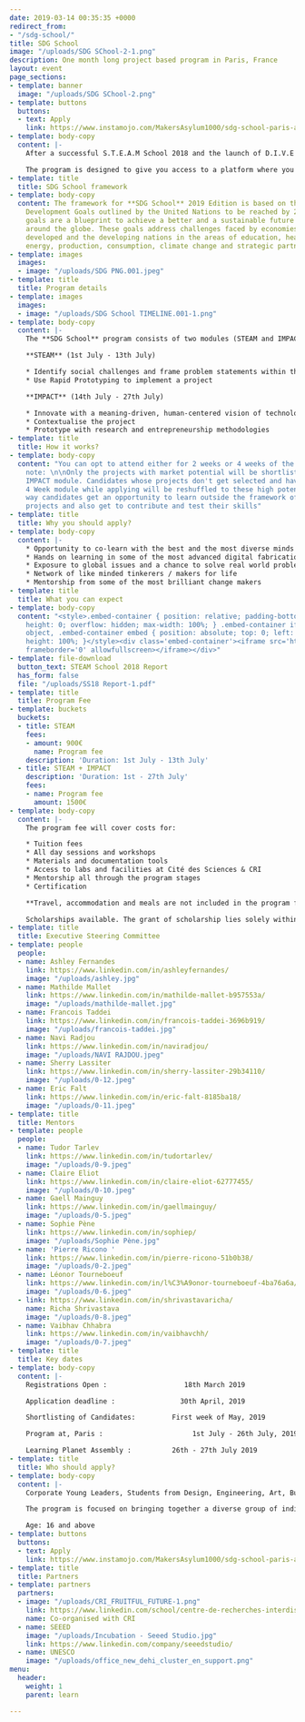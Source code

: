 ```yaml
---
date: 2019-03-14 00:35:35 +0000
redirect_from:
- "/sdg-school/"
title: SDG School
image: "/uploads/SDG SChool-2-1.png"
description: One month long project based program in Paris, France
layout: event
page_sections:
- template: banner
  image: "/uploads/SDG SChool-2.png"
- template: buttons
  buttons:
  - text: Apply
    link: https://www.instamojo.com/MakersAsylum1000/sdg-school-paris-application-fee/
- template: body-copy
  content: |-
    After a successful S.T.E.A.M School 2018 and the launch of D.I.V.E 2019, we bring to you yet another program to provide a global learning experience, this time in Paris, France. The **SDG School 2019 Edition** is a one month long project based program which Maker’s Asylum will be co-organising with [Centre for Research and Interdisciplinarity, Paris](https://cri-paris.org)

    The program is designed to give you access to a platform where you can voice an opinion, take an action and create an impact alongside **100 young leaders** from across the globe.
- template: title
  title: SDG School framework
- template: body-copy
  content: The framework for **SDG School** 2019 Edition is based on the Sustainable
    Development Goals outlined by the United Nations to be reached by 2030. These
    goals are a blueprint to achieve a better and a sustainable future for all cultures
    around the globe. These goals address challenges faced by economies both in the
    developed and the developing nations in the areas of education, healthcare, equalitiy,
    energy, production, consumption, climate change and strategic partnerships
- template: images
  images:
  - image: "/uploads/SDG PNG.001.jpeg"
- template: title
  title: Program details
- template: images
  images:
  - image: "/uploads/SDG School TIMELINE.001-1.png"
- template: body-copy
  content: |-
    The **SDG School** program consists of two modules (STEAM and IMPACT) which will be conducted within a time frame of 4 weeks at [Cité des Sciences](http://www.cite-sciences.fr/fr/accueil/) and [CRI, Paris](https://cri-paris.org). The components of each module are as follows:

    **STEAM** (1st July - 13th July)

    * Identify social challenges and frame problem statements within the european context
    * Use Rapid Prototyping to implement a project

    **IMPACT** (14th July - 27th July)

    * Innovate with a meaning-driven, human-centered vision of technology
    * Contextualise the project
    * Prototype with research and entrepreneurship methodologies
- template: title
  title: How it works?
- template: body-copy
  content: "You can opt to attend either for 2 weeks or 4 weeks of the program. \n\nPlease
    note: \n\nOnly the projects with market potential will be shortlisted for the
    IMPACT module. Candidates whose projects don't get selected and have choosen the
    4 Week module while applying will be reshuffled to these high potential projects.\n\nThis
    way candidates get an opportunity to learn outside the framework of their ongoing
    projects and also get to contribute and test their skills"
- template: title
  title: Why you should apply?
- template: body-copy
  content: |-
    * Opportunity to co-learn with the best and the most diverse minds
    * Hands on learning in some of the most advanced digital fabrication labs
    * Exposure to global issues and a chance to solve real world problems using technology
    * Network of like minded tinkerers / makers for life
    * Mentorship from some of the most brilliant change makers
- template: title
  title: What you can expect
- template: body-copy
  content: "<style>.embed-container { position: relative; padding-bottom: 56.25%;
    height: 0; overflow: hidden; max-width: 100%; } .embed-container iframe, .embed-container
    object, .embed-container embed { position: absolute; top: 0; left: 0; width: 100%;
    height: 100%; }</style><div class='embed-container'><iframe src='https://www.youtube.com/embed/VglywTOj_rY'
    frameborder='0' allowfullscreen></iframe></div>"
- template: file-download
  button_text: STEAM School 2018 Report
  has_form: false
  file: "/uploads/SS18 Report-1.pdf"
- template: title
  title: Program Fee
- template: buckets
  buckets:
  - title: STEAM
    fees:
    - amount: 900€
      name: Program fee
    description: 'Duration: 1st July - 13th July'
  - title: STEAM + IMPACT
    description: 'Duration: 1st - 27th July'
    fees:
    - name: Program fee
      amount: 1500€
- template: body-copy
  content: |-
    The program fee will cover costs for:

    * Tuition fees
    * All day sessions and workshops
    * Materials and documentation tools
    * Access to labs and facilities at Cité des Sciences & CRI
    * Mentorship all through the program stages
    * Certification

    **Travel, accommodation and meals are not included in the program fee**

    Scholarships available. The grant of scholarship lies solely within the discretion of the Steering Committee.
- template: title
  title: Executive Steering Committee
- template: people
  people:
  - name: Ashley Fernandes
    link: https://www.linkedin.com/in/ashleyfernandes/
    image: "/uploads/ashley.jpg"
  - name: Mathilde Mallet
    link: https://www.linkedin.com/in/mathilde-mallet-b957553a/
    image: "/uploads/mathilde-mallet.jpg"
  - name: Francois Taddei
    link: https://www.linkedin.com/in/francois-taddei-3696b919/
    image: "/uploads/francois-taddei.jpg"
  - name: Navi Radjou
    link: https://www.linkedin.com/in/naviradjou/
    image: "/uploads/NAVI RAJDOU.jpeg"
  - name: Sherry Lassiter
    link: https://www.linkedin.com/in/sherry-lassiter-29b34110/
    image: "/uploads/0-12.jpeg"
  - name: Eric Falt
    link: https://www.linkedin.com/in/eric-falt-8185ba18/
    image: "/uploads/0-11.jpeg"
- template: title
  title: Mentors
- template: people
  people:
  - name: Tudor Tarlev
    link: https://www.linkedin.com/in/tudortarlev/
    image: "/uploads/0-9.jpeg"
  - name: Claire Eliot
    link: https://www.linkedin.com/in/claire-eliot-62777455/
    image: "/uploads/0-10.jpeg"
  - name: Gaell Mainguy
    link: https://www.linkedin.com/in/gaellmainguy/
    image: "/uploads/0-5.jpeg"
  - name: Sophie Pène
    link: https://www.linkedin.com/in/sophiep/
    image: "/uploads/Sophie Pène.jpg"
  - name: 'Pierre Ricono '
    link: https://www.linkedin.com/in/pierre-ricono-51b0b38/
    image: "/uploads/0-2.jpeg"
  - name: Léonor Tourneboeuf
    link: https://www.linkedin.com/in/l%C3%A9onor-tourneboeuf-4ba76a6a/
    image: "/uploads/0-6.jpeg"
  - link: https://www.linkedin.com/in/shrivastavaricha/
    name: Richa Shrivastava
    image: "/uploads/0-8.jpeg"
  - name: Vaibhav Chhabra
    link: https://www.linkedin.com/in/vaibhavchh/
    image: "/uploads/0-7.jpeg"
- template: title
  title: Key dates
- template: body-copy
  content: |-
    Registrations Open :                   18th March 2019

    Application deadline :                30th April, 2019

    Shortlisting of Candidates:         First week of May, 2019

    Program at, Paris :                      1st July - 26th July, 2019

    Learning Planet Assembly :          26th - 27th July 2019
- template: title
  title: Who should apply?
- template: body-copy
  content: |-
    Corporate Young Leaders, Students from Design, Engineering, Art, Business, Law, Health, Policy and other backgrounds, Entrepreneurs/Freelancers, High School graduates focused on STEAM

    The program is focused on bringing together a diverse group of individuals passionate about creating an impact and changing the world.

    Age: 16 and above
- template: buttons
  buttons:
  - text: Apply
    link: https://www.instamojo.com/MakersAsylum1000/sdg-school-paris-application-fee/
- template: title
  title: Partners
- template: partners
  partners:
  - image: "/uploads/CRI_FRUITFUL_FUTURE-1.png"
    link: https://www.linkedin.com/school/centre-de-recherches-interdisciplinaires/
    name: Co-organised with CRI
  - name: SEEED
    image: "/uploads/Incubation - Seeed Studio.jpg"
    link: https://www.linkedin.com/company/seeedstudio/
  - name: UNESCO
    image: "/uploads/office_new_dehi_cluster_en_support.png"
menu:
  header:
    weight: 1
    parent: learn

---
```

